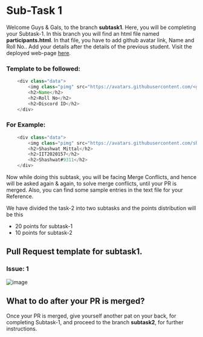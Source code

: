 # Sub-Task 1
Welcome Guys & Gals, to the branch <b>subtask1</b>. Here, you will be completing your Subtask-1.
In this branch you will find an html file named <b>participants.html</b>. In that file, you have to add github avatar link, Name and Roll No..
Add your details after the details of the previous student. Visit the deployed web-page [here](https://geekhaven.github.io/FOSS-APK-MONTH-BRANCHES/participants.html).
### Template to be followed:
```Java
    <div class="data">
        <img class="pimg" src="https://avatars.githubusercontent.com/<github username>" >
        <h2>Name</h2>
        <h2>Roll No</h2>
        <h2>Discord ID</h2>
    </div>
```
### For Example:
```Java
    <div class="data">
        <img class="pimg" src="https://avatars.githubusercontent.com/shashwat-mittal" >
        <h2>Shashwat Mittal</h2>
        <h2>IIT2020157</h2>
        <h2>Shashwat#9311</h2>
    </div>
```    
    
Now while doing this subtask, you will be facing Merge Conflicts, and hence will be asked again & again, to solve merge conflicts, until your PR is merged.
Also, you can find some sample entries in the text file for your Reference.


We have divided the task-2️ into two subtasks and the points distribution will be this 
- 20 points for subtask-1
- 10 points for subtask-2

## Pull Request template for subtask1.
### Issue: 1
![image](https://user-images.githubusercontent.com/75938293/149146732-462d3f35-a13f-431a-9f79-e8934ff19d90.png)



## What to do after your PR is merged?
Once your PR is merged, give yourself another pat on your back, for completing Subtask-1, and proceed to the branch <b>subtask2</b>, for further instructions.
